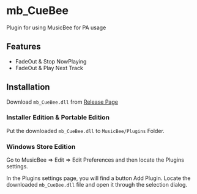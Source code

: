 # mb_CueBee

Plugin for using MusicBee for PA usage

## Features

- FadeOut & Stop NowPlaying
- FadeOut & Play Next Track

## Installation

Download `mb_CueBee.dll` from [Release Page](https://github.com/Keinsleif/mb_CueBee/releases)

### Installer Edition & Portable Edition

Put the downloaded `mb_CueBee.dll` to `MusicBee/Plugins` Folder.

### Windows Store Edition

Go to MusicBee => Edit => Edit Preferences and then locate the Plugins settings.

In the Plugins settings page, you will find a button Add Plugin. Locate the downloaded `mb_CueBee.dll` file and open it through the selection dialog.
